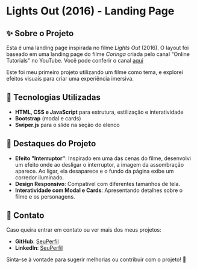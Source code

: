  # Lights Out (2016) - Landing Page

## ✨ Sobre o Projeto
Esta é uma landing page inspirada no filme *Lights Out* (2016). O layout foi baseado em uma landing page do filme *Coringa* criada pelo canal "Online Tutorials" no YouTube. Você pode conferir o canal <a href="https://www.youtube.com/@OnlineTutorialsYT" target="_blank">aqui</a>

Este foi meu primeiro projeto utilizando um filme como tema, e explorei efeitos visuais para criar uma experiência imersiva.

## 💪 Tecnologias Utilizadas
- **HTML, CSS e JavaScript** para estrutura, estilização e interatividade
- **Bootstrap** (modal e cards)
- **Swiper.js** para o slide na seção do elenco

## 🎥 Destaques do Projeto
- **Efeito "Interruptor"**: Inspirado em uma das cenas do filme, desenvolvi um efeito onde ao desligar o interruptor, a imagem da assombração aparece. Ao ligar, ela desaparece e o fundo da página exibe um corredor iluminado.
- **Design Responsivo**: Compatível com diferentes tamanhos de tela.
- **Interatividade com Modal e Cards**: Apresentando detalhes sobre o filme e os personagens.

## 💌 Contato
Caso queira entrar em contato ou ver mais dos meus projetos:
- **GitHub**: [SeuPerfil](https://github.com/seuusuario](https://github.com/RafaelDesenvolvedor1))
- **LinkedIn**: [SeuPerfil]((https://www.linkedin.com/in/rafael-santos-06b5a719a/?trk=li_LOL_SPIN_global_careers_jobsgtm_conv_acq_july2022_spinv1))

Sinta-se à vontade para sugerir melhorias ou contribuir com o projeto! 💛

